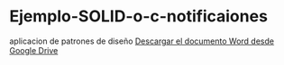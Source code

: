 # Ejemplo-SOLID-o-c-notificaiones
aplicacion de patrones de diseño
[Descargar el documento Word desde Google Drive]((https://docs.google.com/document/d/1CIVew0e7j7jdf3g5uOSw9427_e0Xyz3S6fNhsDytJs8/edit?usp=sharing))
